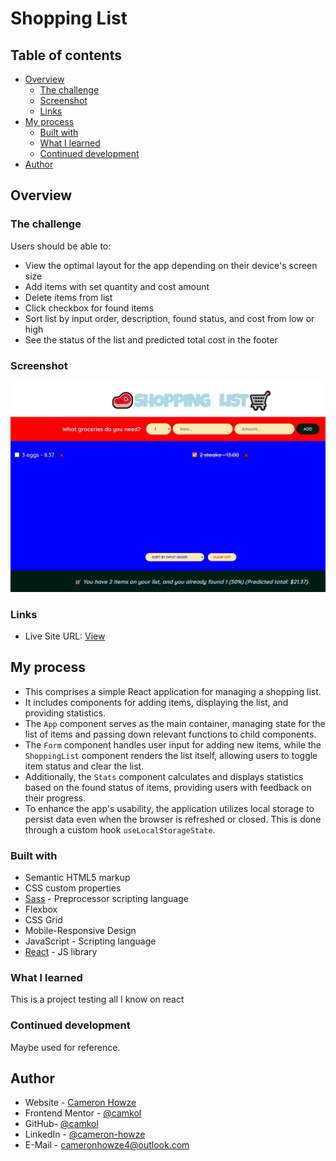 # Shopping List

## Table of contents

- [Overview](#overview)
  - [The challenge](#the-challenge)
  - [Screenshot](#screenshot)
  - [Links](#links)
- [My process](#my-process)
  - [Built with](#built-with)
  - [What I learned](#what-i-learned)
  - [Continued development](#continued-development)
- [Author](#author)

## Overview

### The challenge

Users should be able to:

- View the optimal layout for the app depending on their device's screen size
- Add items with set quantity and cost amount
- Delete items from list
- Click checkbox for found items
- Sort list by input order, description, found status, and cost from low or high
- See the status of the list and predicted total cost in the footer

### Screenshot

![](./screen.jpg)

### Links

- Live Site URL: [View](https://shoppinglist25.netlify.app/)

## My process

- This comprises a simple React application for managing a shopping list.
- It includes components for adding items, displaying the list, and providing statistics.
- The `App` component serves as the main container, managing state for the list of items and passing down relevant functions to child components.
- The `Form` component handles user input for adding new items, while the `ShoppingList` component renders the list itself, allowing users to toggle item status and clear the list.
- Additionally, the `Stats` component calculates and displays statistics based on the found status of items, providing users with feedback on their progress.
- To enhance the app's usability, the application utilizes local storage to persist data even when the browser is refreshed or closed. This is done through a custom hook `useLocalStorageState`.

### Built with

- Semantic HTML5 markup
- CSS custom properties
- [Sass](https://sass-lang.com/) - Preprocessor scripting language
- Flexbox
- CSS Grid
- Mobile-Responsive Design
- JavaScript - Scripting language
- [React](https://reactjs.org/) - JS library

### What I learned

This is a project testing all I know on react

### Continued development

Maybe used for reference.

## Author

- Website - [Cameron Howze](https://camkol.github.io/)
- Frontend Mentor - [@camkol](https://www.frontendmentor.io/profile/camkol)
- GitHub- [@camkol](https://github.com/camkol)
- LinkedIn - [@cameron-howze](https://www.linkedin.com/in/cameron-howze-28a646109/)
- E-Mail - [cameronhowze4@outlook.com](mailto:cameronhowze4@outlook.com)
